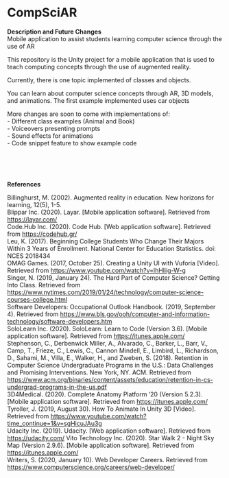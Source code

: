 # CompSciAR
**Description and Future Changes**<br>
 Mobile application to assist students learning computer science through the use of AR

This repository is the Unity project for a mobile application that is used to teach computing concepts through the use of augmented reality.

Currently, there is one topic implemented of classes and objects. 

You can learn about computer science concepts through AR, 3D models, and animations. The first example implemented uses car objects

More changes are soon to come with implementations of:<br>
    - Different class examples (Animal and Book)<br>
    - Voiceovers presenting prompts<br>
    - Sound effects for animations<br>
    - Code snippet feature to show example code<br>

<br>
<br>
<br>


**References**<br>
 
Billinghurst, M. (2002). Augmented reality in education. New horizons for learning, 12(5), 1-5.<br>
Blippar Inc. (2020). Layar. [Mobile application software]. Retrieved from https://layar.com/ <br>
Code.Hub Inc. (2020). Code Hub. [Web application software]. Retrieved from https://codehub.gr/ <br>
Leu, K. (2017). Beginning College Students Who Change Their Majors Within 3 Years of Enrollment. National Center for Education Statistics. doi: NCES 2018434 <br>
OMAG Games. (2017, October 25). Creating a Unity UI with Vuforia [Video]. Retrieved from https://www.youtube.com/watch?v=lhHliig-W-g <br>
Singer, N. (2019, January 24). The Hard Part of Computer Science? Getting Into Class. Retrieved from https://www.nytimes.com/2019/01/24/technology/computer-science-courses-college.html <br>
Software Developers: Occupational Outlook Handbook. (2019, September 4). Retrieved from https://www.bls.gov/ooh/computer-and-information-technology/software-developers.htm <br>
SoloLearn Inc. (2020). SoloLearn: Learn to Code (Version 3.6). [Mobile application software]. Retrieved from https://itunes.apple.com/ <br>
Stephenson, C., Derbenwick Miller, A., Alvarado, C., Barker, L., Barr, V., Camp, T., Frieze, C., Lewis, C., Cannon Mindell, E., Limbird, L., Richardson, D., Sahami, M., Villa, E., Walker, H., and Zweben, S. (2018). Retention in Computer Science Undergraduate Programs in the U.S.: Data Challenges and Promising Interventions. New York, NY. ACM. Retrieved from https://www.acm.org/binaries/content/assets/education/retention-in-cs-undergrad-programs-in-the-us.pdf <br>
3D4Medical. (2020). Complete Anatomy Platform ‘20 (Version 5.2.3). [Mobile application software]. Retrieved from https://itunes.apple.com/ <br>
Tyroller, J. (2019, August 30). How To Animate In Unity 3D [Video]. Retrieved from https://www.youtube.com/watch?time_continue=1&v=sgHicuJAu3g <br>
Udacity Inc. (2019). Udacity. [Web application software]. Retrieved from https://udacity.com/
Vito Technology Inc. (2020). Star Walk 2 - Night Sky Map (Version 2.9.6). [Mobile application software]. Retrieved from https://itunes.apple.com/ <br>
Writers, S. (2020, January 10). Web Developer Careers. Retrieved from https://www.computerscience.org/careers/web-developer/ <br> 
